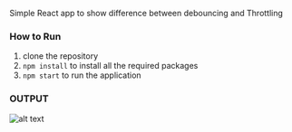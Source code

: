 Simple React app to show difference between debouncing and Throttling

### How to Run
  1) clone the repository
  2) `npm install` to install all the required packages
  3) `npm start`  to run the application
  
 ### OUTPUT
 
   ![alt text](https://i.ibb.co/vLP4kN8/Capture.png)
